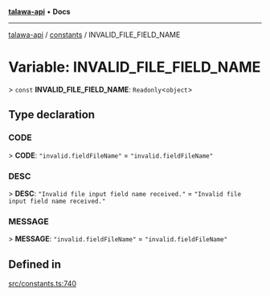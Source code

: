 [**talawa-api**](../../README.md) • **Docs**

***

[talawa-api](../../modules.md) / [constants](../README.md) / INVALID\_FILE\_FIELD\_NAME

# Variable: INVALID\_FILE\_FIELD\_NAME

\> `const` **INVALID\_FILE\_FIELD\_NAME**: `Readonly`\<`object`\>

## Type declaration

### CODE

\> **CODE**: `"invalid.fieldFileName"` = `"invalid.fieldFileName"`

### DESC

\> **DESC**: `"Invalid file input field name received."` = `"Invalid file input field name received."`

### MESSAGE

\> **MESSAGE**: `"invalid.fieldFileName"` = `"invalid.fieldFileName"`

## Defined in

[src/constants.ts:740](https://github.com/PalisadoesFoundation/talawa-api/blob/92443bb6a5ff3ed66457149a509401986a82e570/src/constants.ts#L740)
